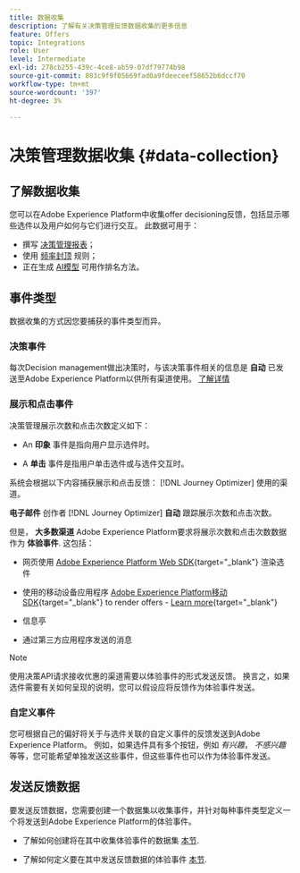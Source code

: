 ```yaml
---
title: 数据收集
description: 了解有关决策管理反馈数据收集的更多信息
feature: Offers
topic: Integrations
role: User
level: Intermediate
exl-id: 278cb255-439c-4ce8-ab59-07df79774b98
source-git-commit: 803c9f9f05669fad0a9fdeeceef58652b6dccf70
workflow-type: tm+mt
source-wordcount: '397'
ht-degree: 3%

---
```


# 决策管理数据收集 {#data-collection}

## 了解数据收集

您可以在Adobe Experience Platform中收集offer decisioning反馈，包括显示哪些选件以及用户如何与它们进行交互。 此数据可用于：
* 撰写 [决策管理报表](../reports/get-started-events.md)；
* 使用 [频率封顶](../offer-library/add-constraints.md#capping) 规则；
* 正在生成 [AI模型](../ranking/create-ranking-strategies.md) 可用作排名方法。

## 事件类型

数据收集的方式因您要捕获的事件类型而异。

### 决策事件

每次Decision management做出决策时，与该决策事件相关的信息是 **自动** 已发送至Adobe Experience Platform以供所有渠道使用。 [了解详情](../reports/get-started-events.md)

### 展示和点击事件

决策管理展示次数和点击次数定义如下：

* An **印象** 事件是指向用户显示选件时。

* A **单击** 事件是指用户单击选件或与选件交互时。

系统会根据以下内容捕获展示和点击反馈： [!DNL Journey Optimizer] 使用的渠道。

**电子邮件** 创作者 [!DNL Journey Optimizer] **自动** 跟踪展示次数和点击次数。

但是， **大多数渠道** Adobe Experience Platform要求将展示次数和点击次数数据作为 **体验事件**. 这包括：

* 网页使用 [Adobe Experience Platform Web SDK](https://experienceleague.adobe.com/docs/experience-platform/edge/home.html?lang=zh-Hans){target="_blank"} 渲染选件

* 使用的移动设备应用程序 [Adobe Experience Platform移动SDK](https://experienceleague.adobe.com/docs/platform-learn/data-collection/mobile-sdk/overview.html){target="_blank"} to render offers - [Learn more](https://developer.adobe.com/client-sdks/documentation/adobe-journey-optimizer-decisioning/#ab-sj-tracking-servers){target="_blank"}
* 信息亭
* 通过第三方应用程序发送的消息
  <!--Mobile push notifications authored by [!DNL Journey Optimizer] - [Learn more](https://developer.adobe.com/client-sdks/documentation/adobe-journey-optimizer/api-reference/#handlenotificationresponse){target="_blank"}-->

>[!NOTE]
>
>使用决策API请求接收优惠的渠道需要以体验事件的形式发送反馈。 换言之，如果选件需要有关如何呈现的说明，您可以假设应将反馈作为体验事件发送。

### 自定义事件

您可根据自己的偏好将关于与选件关联的自定义事件的反馈发送到Adobe Experience Platform。 例如，如果选件具有多个按钮，例如 *有兴趣*， *不感兴趣*&#x200B;等等，您可能希望单独发送这些事件，但这些事件也可以作为体验事件发送。

## 发送反馈数据

要发送反馈数据，您需要创建一个数据集以收集事件，并针对每种事件类型定义一个将发送到Adobe Experience Platform的体验事件。

* 了解如何创建将在其中收集体验事件的数据集 [本节](create-dataset.md).

* 了解如何定义要在其中发送反馈数据的体验事件 [本节](schema-requirement.md).
